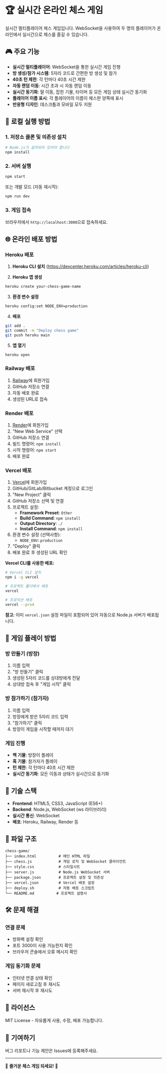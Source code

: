 # 🏆 실시간 온라인 체스 게임

실시간 멀티플레이어 체스 게임입니다. WebSocket을 사용하여 두 명의 플레이어가 온라인에서 실시간으로 체스를 즐길 수 있습니다.

## 🎮 주요 기능

- **실시간 멀티플레이어**: WebSocket을 통한 실시간 게임 진행
- **방 생성/참가 시스템**: 5자리 코드로 간편한 방 생성 및 참가
- **40초 턴 제한**: 각 턴마다 40초 시간 제한
- **자동 랜덤 이동**: 시간 초과 시 자동 랜덤 이동
- **실시간 동기화**: 말 이동, 잡힌 기물, 타이머 등 모든 게임 상태 실시간 동기화
- **플레이어 이름 표시**: 각 플레이어의 이름이 체스판 양쪽에 표시
- **반응형 디자인**: 데스크톱과 모바일 모두 지원

## 🚀 로컬 실행 방법

### 1. 저장소 클론 및 의존성 설치

```bash
# Node.js가 설치되어 있어야 합니다
npm install
```

### 2. 서버 실행

```bash
npm start
```

또는 개발 모드 (자동 재시작):

```bash
npm run dev
```

### 3. 게임 접속

브라우저에서 `http://localhost:3000`으로 접속하세요.

## 🌐 온라인 배포 방법

### Heroku 배포

1. **Heroku CLI 설치** (https://devcenter.heroku.com/articles/heroku-cli)

2. **Heroku 앱 생성**
```bash
heroku create your-chess-game-name
```

3. **환경 변수 설정**
```bash
heroku config:set NODE_ENV=production
```

4. **배포**
```bash
git add .
git commit -m "Deploy chess game"
git push heroku main
```

5. **앱 열기**
```bash
heroku open
```

### Railway 배포

1. [Railway](https://railway.app)에 회원가입
2. GitHub 저장소 연결
3. 자동 배포 완료
4. 생성된 URL로 접속

### Render 배포

1. [Render](https://render.com)에 회원가입
2. "New Web Service" 선택
3. GitHub 저장소 연결
4. 빌드 명령어: `npm install`
5. 시작 명령어: `npm start`
6. 배포 완료

### Vercel 배포

1. [Vercel](https://vercel.com)에 회원가입
2. GitHub/GitLab/Bitbucket 계정으로 로그인
3. "New Project" 클릭
4. GitHub 저장소 선택 및 연결
5. 프로젝트 설정:
   - **Framework Preset**: `Other`
   - **Build Command**: `npm install`
   - **Output Directory**: `./`
   - **Install Command**: `npm install`
6. 환경 변수 설정 (선택사항):
   - `NODE_ENV`: `production`
7. "Deploy" 클릭
8. 배포 완료 후 생성된 URL 확인

**Vercel CLI를 사용한 배포:**
```bash
# Vercel CLI 설치
npm i -g vercel

# 프로젝트 폴더에서 배포
vercel

# 프로덕션 배포
vercel --prod
```

**참고**: 이미 `vercel.json` 설정 파일이 포함되어 있어 자동으로 Node.js 서버가 배포됩니다.

## 🎯 게임 플레이 방법

### 방 만들기 (방장)
1. 이름 입력
2. "방 만들기" 클릭
3. 생성된 5자리 코드를 상대방에게 전달
4. 상대방 접속 후 "게임 시작" 클릭

### 방 참가하기 (참가자)
1. 이름 입력
2. 방장에게 받은 5자리 코드 입력
3. "참가하기" 클릭
4. 방장이 게임을 시작할 때까지 대기

### 게임 진행
- **백 기물**: 방장이 플레이
- **흑 기물**: 참가자가 플레이
- **턴 제한**: 각 턴마다 40초 시간 제한
- **실시간 동기화**: 모든 이동과 상태가 실시간으로 동기화

## 🔧 기술 스택

- **Frontend**: HTML5, CSS3, JavaScript (ES6+)
- **Backend**: Node.js, WebSocket (ws 라이브러리)
- **실시간 통신**: WebSocket
- **배포**: Heroku, Railway, Render 등

## 📁 파일 구조

```
chess-game/
├── index.html          # 메인 HTML 파일
├── chess.js            # 게임 로직 및 WebSocket 클라이언트
├── style.css           # 스타일시트
├── server.js           # Node.js WebSocket 서버
├── package.json        # 프로젝트 설정 및 의존성
├── vercel.json         # Vercel 배포 설정
├── deploy.sh           # 자동 배포 스크립트
└── README.md          # 프로젝트 설명서
```

## 🛠️ 문제 해결

### 연결 문제
- 방화벽 설정 확인
- 포트 3000이 사용 가능한지 확인
- 브라우저 콘솔에서 오류 메시지 확인

### 게임 동기화 문제
- 인터넷 연결 상태 확인
- 페이지 새로고침 후 재시도
- 서버 재시작 후 재시도

## 📝 라이선스

MIT License - 자유롭게 사용, 수정, 배포 가능합니다.

## 🤝 기여하기

버그 리포트나 기능 제안은 Issues에 등록해주세요.

---

🎉 **즐거운 체스 게임 되세요!** 🎉
